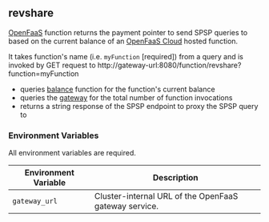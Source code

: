 ## revshare

[OpenFaaS](https://www.openfaas.com/) function returns the payment pointer to send SPSP queries to based on the current balance of an [OpenFaaS Cloud](https://docs.openfaas.com/openfaas-cloud/intro/) hosted function.

It takes function's name (i.e. `myFunction` \[required\]) from a query and is invoked by GET request to
http://gateway-url:8080/function/revshare?function=myFunction

- queries [balance](https://github.com/wilsonianb/wm-ofc/tree/main/billing) function for the function's current balance
- queries the [gateway](https://github.com/openfaas/faas/blob/master/gateway/README.md) for the total number of function invocations
- returns a string response of the SPSP endpoint to proxy the SPSP query to

### Environment Variables

All environment variables are required.

| Environment Variable        | Description |
| --------------------------- | ------------------------------------------------------------------------------------------------------ |
| `gateway_url`               | Cluster-internal URL of the OpenFaaS gateway service. |

